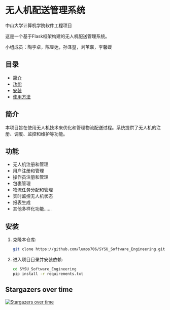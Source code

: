 # 无人机配送管理系统

中山大学计算机学院软件工程项目

这是一个基于Flask框架构建的无人机配送管理系统。

小组成员：陶宇卓，陈昱达，孙泽堃，刘苇嘉，李馨媛

## 目录

- [简介](#简介)
- [功能](#功能)
- [安装](#安装)
- [使用方法](#使用方法)

## 简介

本项目旨在使用无人机技术来优化和管理物流配送过程。系统提供了无人机的注册、调度、监控和维护等功能。

## 功能

- 无人机注册和管理
- 用户注册和管理
- 操作员注册和管理
- 包裹管理
- 物流任务分配和管理
- 实时监控无人机状态
- 报表生成
- 其他多样化功能......

## 安装

1. 克隆本仓库:
   ```bash
   git clone https://github.com/lumos706/SYSU_Software_Engineering.git

2. 进入项目目录并安装依赖:
   ```bash
   cd SYSU_Software_Engineering
   pip install -r requirements.txt


## Stargazers over time
[![Stargazers over time](https://starchart.cc/lumos706/SYSU_Software_Engineering.svg?variant=adaptive)](https://starchart.cc/lumos706/SYSU_Software_Engineering)
